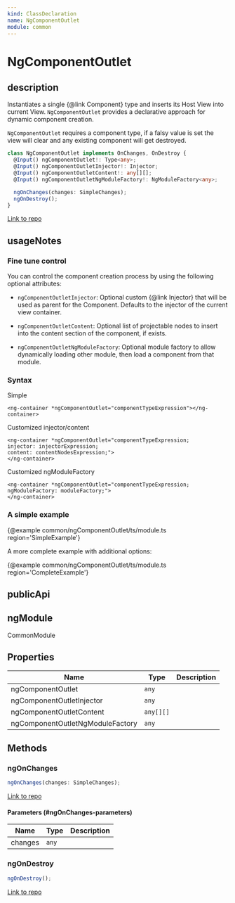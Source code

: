 ```yaml
---
kind: ClassDeclaration
name: NgComponentOutlet
module: common
---
```


# NgComponentOutlet

## description

Instantiates a single {@link Component} type and inserts its Host View into current View.
`NgComponentOutlet` provides a declarative approach for dynamic component creation.

`NgComponentOutlet` requires a component type, if a falsy value is set the view will clear and
any existing component will get destroyed.

```ts
class NgComponentOutlet implements OnChanges, OnDestroy {
  @Input() ngComponentOutlet!: Type<any>;
  @Input() ngComponentOutletInjector!: Injector;
  @Input() ngComponentOutletContent!: any[][];
  @Input() ngComponentOutletNgModuleFactory!: NgModuleFactory<any>;

  ngOnChanges(changes: SimpleChanges);
  ngOnDestroy();
}
```

[Link to repo](https://github.com/timdeschryver/angular/blob/master/packages/common/src/directives/ng_component_outlet.ts#L67-L116)

## usageNotes

### Fine tune control

You can control the component creation process by using the following optional attributes:

- `ngComponentOutletInjector`: Optional custom {@link Injector} that will be used as parent for
  the Component. Defaults to the injector of the current view container.

- `ngComponentOutletContent`: Optional list of projectable nodes to insert into the content
  section of the component, if exists.

- `ngComponentOutletNgModuleFactory`: Optional module factory to allow dynamically loading other
  module, then load a component from that module.

### Syntax

Simple

```
<ng-container *ngComponentOutlet="componentTypeExpression"></ng-container>
```

Customized injector/content

```
<ng-container *ngComponentOutlet="componentTypeExpression;
injector: injectorExpression;
content: contentNodesExpression;">
</ng-container>
```

Customized ngModuleFactory

```
<ng-container *ngComponentOutlet="componentTypeExpression;
ngModuleFactory: moduleFactory;">
</ng-container>
```

### A simple example

{@example common/ngComponentOutlet/ts/module.ts region='SimpleExample'}

A more complete example with additional options:

{@example common/ngComponentOutlet/ts/module.ts region='CompleteExample'}

## publicApi

## ngModule

CommonModule

## Properties

| Name                             | Type      | Description |
| -------------------------------- | --------- | ----------- |
| ngComponentOutlet                | `any`     |             |
| ngComponentOutletInjector        | `any`     |             |
| ngComponentOutletContent         | `any[][]` |             |
| ngComponentOutletNgModuleFactory | `any`     |             |

## Methods

### ngOnChanges

```ts
ngOnChanges(changes: SimpleChanges);
```

[Link to repo](https://github.com/timdeschryver/angular/blob/master/packages/common/src/directives/ng_component_outlet.ts#L83-L111)

#### Parameters (#ngOnChanges-parameters)

| Name    | Type  | Description |
| ------- | ----- | ----------- |
| changes | `any` |             |

### ngOnDestroy

```ts
ngOnDestroy();
```

[Link to repo](https://github.com/timdeschryver/angular/blob/master/packages/common/src/directives/ng_component_outlet.ts#L113-L115)
